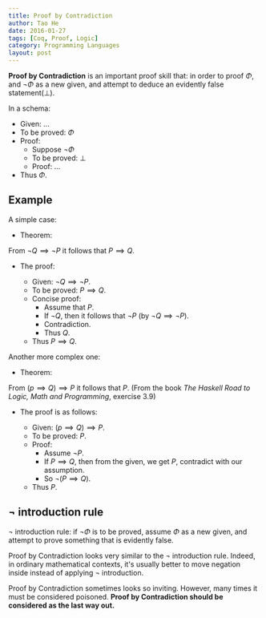 ```yaml
---
title: Proof by Contradiction
author: Tao He
date: 2016-01-27
tags: [Coq, Proof, Logic]
category: Programming Languages
layout: post
---
```


**Proof by Contradiction** is an important proof skill that: in order to proof $\Phi$, and $\neg \Phi$ as a new given, and attempt
to deduce an evidently false statement($\bot$).

In a schema:

+ Given: $\dots$
+ To be proved: $\Phi$
+ Proof:
    + Suppose $\neg \Phi$
    + To be proved: $\bot$
    + Proof: $\dots$
+ Thus $\Phi$.

<!--more-->

Example
-------

A simple case:

+ Theorem:

From $\neg Q \implies \neg P$ it follows that $P \implies Q$.

+ The proof:

    + Given: $\neg Q \implies \neg P$.
    + To be proved: $P \implies Q$.
    + Concise proof:
        + Assume that $P$.
        + If $\neg Q$, then it follows that $\neg P$ (by $\neg Q \implies \neg P$).
        + Contradiction.
        + Thus $Q$.
    + Thus $P \implies Q$.

Another more complex one:

+ Theorem:

From $(p \implies Q) \implies P$ it follows that $P$. (From the book _The Haskell Road to Logic, Math and Programming_,
exercise 3.9)

+ The proof is as follows:

    + Given: $(p \implies Q) \implies P$.
    + To be proved: $P$.
    + Proof:
        + Assume $\neg P$.
        + If $P \implies Q$, then from the given, we get $P$, contradict with our assumption.
        + So $\neg (P \implies Q)$.
    + Thus $P$.

$\neg$ introduction rule
------------------------

$\neg$ introduction rule: if $\neg \Phi$ is to be proved, assume $\Phi$ as a new given, and attempt to
prove something that is evidently false.

Proof by Contradiction looks very similar to the $\neg$ introduction rule. Indeed, in ordinary mathematical contexts,
it's usually better to move negation inside instead of applying $\neg$ introduction.

Proof by Contradiction sometimes looks so inviting. However, many times it must be considered poisoned. **Proof by Contradiction
should be considered as the last way out.**


